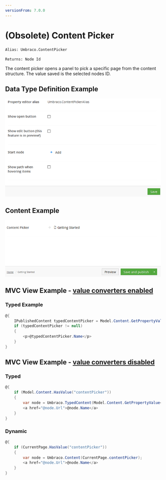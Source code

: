 ```yaml
---
versionFrom: 7.0.0
---
```


# (Obsolete) Content Picker

`Alias: Umbraco.ContentPicker`

`Returns: Node Id`

The content picker opens a panel to pick a specific page from the content structure. The value saved is the selected nodes ID.

## Data Type Definition Example

![Content Picker Data Type Definition](images/Content-Picker-DataType.png)

## Content Example

![Content Picker Content](images/Content-Picker-Content.png)

## MVC View Example - [value converters enabled](../../../../Setup/Upgrading/760-breaking-changes.md#property-value-converters-u4-7318)

### Typed Example

```csharp
@{
    IPublishedContent typedContentPicker = Model.Content.GetPropertyValue<IPublishedContent>("contentPicker");
    if (typedContentPicker != null)
    {
        <p>@typedContentPicker.Name</p>
    }
}
```

## MVC View Example - [value converters disabled](../../../../Setup/Upgrading/760-breaking-changes.md#property-value-converters-u4-7318)

### Typed

```csharp
@{
    if (Model.Content.HasValue("contentPicker"))
    {
        var node = Umbraco.TypedContent(Model.Content.GetPropertyValue<int>("contentPicker"));
        <a href="@node.Url">@node.Name</a>
    }
}
```

### Dynamic

```csharp
@{
    if (CurrentPage.HasValue("contentPicker"))
    {
        var node = Umbraco.Content(CurrentPage.contentPicker);
        <a href="@node.Url">@node.Name</a>
    }
}
```
